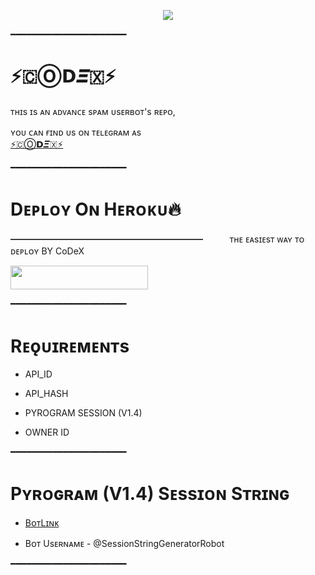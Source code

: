 <p align="center"><a href="https://t.me/Heart_Connection"><img src="https://graph.org/file/96827e441b7a879a6fe55.jpg"></a></p>

━━━━━━━━━━━━━━━━━━━━━━

# ⚡🇨Ⓞ𝗗𝜩🇽⚡
ᴛʜɪs ɪs ᴀɴ ᴀᴅᴠᴀɴᴄᴇ sᴘᴀᴍ ᴜsᴇʀʙᴏᴛ's ʀᴇᴘᴏ, 

ʏᴏᴜ ᴄᴀɴ ғɪɴᴅ ᴜs ᴏɴ ᴛᴇʟᴇɢʀᴀᴍ ᴀs  
[⚡🇨Ⓞ𝗗𝜩🇽⚡](https://t.me/Heart_Connection)

━━━━━━━━━━━━━━━━━━━━━━
# Dᴇᴘʟᴏʏ Oɴ Hᴇʀᴏᴋᴜ🔥
━━━━━━━━━━━━━━━━━━━━━━
ㅤㅤㅤᴛʜᴇ ᴇᴀsɪᴇsᴛ ᴡᴀʏ ᴛᴏ ᴅᴇᴘʟᴏʏ BY CoDeX

<p align="left"><a href="https://dashboard.heroku.com/new?template=https://github.com/MrHacker5575/CoDeX-USERBOT"> <img src="https://img.shields.io/badge/Deploy%20To%20Heroku-cyan?style=for-the-badge&logo=heroku" width="220" height="38.45"/></a></p>
━━━━━━━━━━━━━━━━━━━━━━

# Rᴇǫᴜɪʀᴇᴍᴇɴᴛs

- API_ID

- API_HASH

- PYROGRAM SESSION (V1.4)

- OWNER ID

━━━━━━━━━━━━━━━━━━━━━━


# Pʏʀᴏɢʀᴀᴍ (V1.4) Sᴇssɪᴏɴ Sᴛʀɪɴɢ

- [BᴏᴛLɪɴᴋ](https://t.me/SessionStringGeneratorRobot)

- Bᴏᴛ Usᴇʀɴᴀᴍᴇ - @SessionStringGeneratorRobot

━━━━━━━━━━━━━━━━━━━━━━